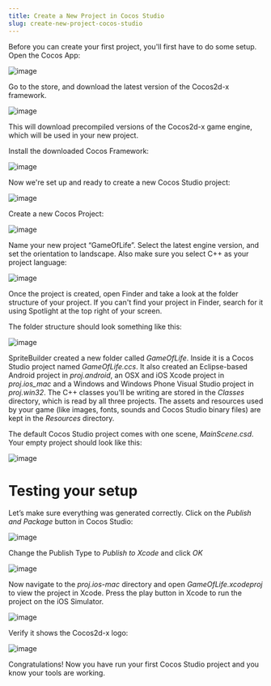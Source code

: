 ```yaml
---
title: Create a New Project in Cocos Studio
slug: create-new-project-cocos-studio
---       
```


Before you can create your first project, you'll first have to do some setup.  Open the Cocos App:

![image](cocosapp.png)

Go to the store, and download the latest version of the Cocos2d-x framework.

![image](downloadCocosFramework.png)

This will download precompiled versions of the Cocos2d-x game engine, which will be used in your new project.

Install the downloaded Cocos Framework:

![image](installFramework.png)

Now we're set up and ready to create a new Cocos Studio project:

![image](newProject.png)

Create a new Cocos Project:

![image](newProjectType.png)

Name your new project “GameOfLife”. Select the latest engine version, and set the orientation to landscape.  Also make sure you select C++ as your project language:

![image](newProjectSettings.png)

Once the project is created, open
Finder and take a look at the folder structure of your project. If you
can't find your project in Finder, search for it using Spotlight at the
top right of your screen. 

The folder structure should look something
like this:

![image](directoryStructure.png)

SpriteBuilder created a new folder called *GameOfLife*. Inside it
is a Cocos Studio project named *GameOfLife.ccs*.  It also created an Eclipse-based Android project in *proj.android*, an OSX and iOS Xcode project in *proj.ios_mac* and a Windows and Windows Phone Visual Studio project in *proj.win32*. The C++ classes you'll be writing are stored in the *Classes* directory, which is read by all three projects.  The assets and resources used by your game (like images, fonts, sounds and Cocos Studio binary files) are kept in the *Resources* directory.

The default Cocos Studio project comes with one scene, *MainScene.csd*. Your
empty project should look like this:

![image](blankProjectCocosStudio.png)

Testing your setup
==================

Let’s make sure everything was generated correctly. Click on the *Publish and Package* 
button in Cocos Studio:

![image](publishAndPackage.png)

Change the Publish Type to *Publish to Xcode* and click *OK*

![image](publishSettings.png)

Now navigate to the *proj.ios-mac* directory and open *GameOfLife.xcodeproj* to view the project in Xcode. Press the play button in Xcode to run the project on the iOS Simulator.

![image](runButton.png)

Verify it shows the Cocos2d-x logo:

![image](firstRun.png)

Congratulations! Now you have run your first Cocos Studio project and
you know your tools are working.